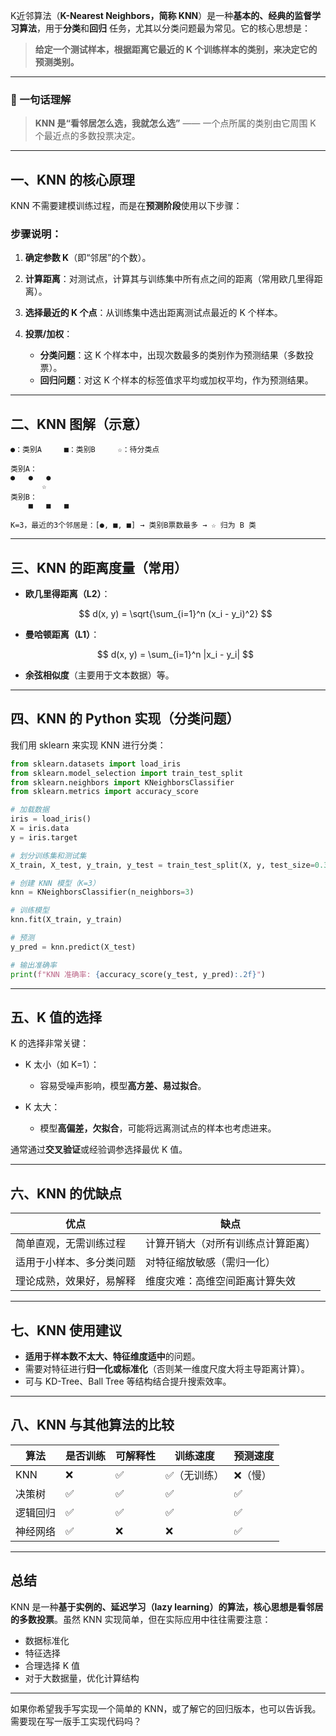 K近邻算法（**K-Nearest Neighbors，简称 KNN**）是一种**基本的、经典的监督学习算法**，用于**分类**和**回归**
任务，尤其以分类问题最为常见。它的核心思想是：

> **给定一个测试样本，根据距离它最近的 K 个训练样本的类别，来决定它的预测类别。**

---

### 📌 一句话理解

> **KNN 是“看邻居怎么选，我就怎么选”** —— 一个点所属的类别由它周围 K 个最近点的多数投票决定。

---

## 一、KNN 的核心原理

KNN 不需要建模训练过程，而是在**预测阶段**使用以下步骤：

### 步骤说明：

1. **确定参数 K**（即“邻居”的个数）。
2. **计算距离**：对测试点，计算其与训练集中所有点之间的距离（常用欧几里得距离）。
3. **选择最近的 K 个点**：从训练集中选出距离测试点最近的 K 个样本。
4. **投票/加权**：

    * **分类问题**：这 K 个样本中，出现次数最多的类别作为预测结果（多数投票）。
    * **回归问题**：对这 K 个样本的标签值求平均或加权平均，作为预测结果。

---

## 二、KNN 图解（示意）

```
●：类别A     ■：类别B     ☆：待分类点

类别A：
●   ●   ●
       ☆
类别B：
    ■   ■   ■

K=3，最近的3个邻居是：[●, ■, ■] → 类别B票数最多 → ☆ 归为 B 类
```

---

## 三、KNN 的距离度量（常用）

* **欧几里得距离（L2）**：

  $$
  d(x, y) = \sqrt{\sum_{i=1}^n (x_i - y_i)^2}
  $$

* **曼哈顿距离（L1）**：

  $$
  d(x, y) = \sum_{i=1}^n |x_i - y_i|
  $$

* **余弦相似度**（主要用于文本数据）等。

---

## 四、KNN 的 Python 实现（分类问题）

我们用 sklearn 来实现 KNN 进行分类：

```python
from sklearn.datasets import load_iris
from sklearn.model_selection import train_test_split
from sklearn.neighbors import KNeighborsClassifier
from sklearn.metrics import accuracy_score

# 加载数据
iris = load_iris()
X = iris.data
y = iris.target

# 划分训练集和测试集
X_train, X_test, y_train, y_test = train_test_split(X, y, test_size=0.3, random_state=42)

# 创建 KNN 模型（K=3）
knn = KNeighborsClassifier(n_neighbors=3)

# 训练模型
knn.fit(X_train, y_train)

# 预测
y_pred = knn.predict(X_test)

# 输出准确率
print(f"KNN 准确率: {accuracy_score(y_test, y_pred):.2f}")
```

---

## 五、K 值的选择

K 的选择非常关键：

* K 太小（如 K=1）：

    * 容易受噪声影响，模型**高方差、易过拟合**。
* K 太大：

    * 模型**高偏差，欠拟合**，可能将远离测试点的样本也考虑进来。

通常通过**交叉验证**或经验调参选择最优 K 值。

---

## 六、KNN 的优缺点

| 优点           | 缺点                |
|--------------|-------------------|
| 简单直观，无需训练过程  | 计算开销大（对所有训练点计算距离） |
| 适用于小样本、多分类问题 | 对特征缩放敏感（需归一化）     |
| 理论成熟，效果好，易解释 | 维度灾难：高维空间距离计算失效   |

---

## 七、KNN 使用建议

* **适用于样本数不太大、特征维度适中**的问题。
* 需要对特征进行**归一化或标准化**（否则某一维度尺度大将主导距离计算）。
* 可与 KD-Tree、Ball Tree 等结构结合提升搜索效率。

---

## 八、KNN 与其他算法的比较

| 算法   | 是否训练 | 可解释性 | 训练速度   | 预测速度 |
|------|------|------|--------|------|
| KNN  | ❌    | ✅    | ✅（无训练） | ❌（慢） |
| 决策树  | ✅    | ✅    | ✅      | ✅    |
| 逻辑回归 | ✅    | ✅    | ✅      | ✅    |
| 神经网络 | ✅    | ❌    | ❌      | ✅    |

---

## 总结

KNN 是一种**基于实例的、延迟学习（lazy learning）**的算法，核心思想是**看邻居的多数投票**。虽然 KNN 实现简单，但在实际应用中往往需要注意：

* 数据标准化
* 特征选择
* 合理选择 K 值
* 对于大数据量，优化计算结构

---

如果你希望我手写实现一个简单的 KNN，或了解它的回归版本，也可以告诉我。需要现在写一版手工实现代码吗？
